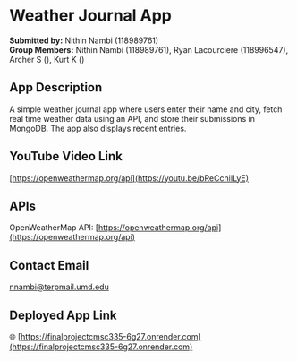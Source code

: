 # Weather Journal App

**Submitted by:** Nithin Nambi (118989761)  
**Group Members:** Nithin Nambi (118989761), Ryan Lacourciere (118996547), Archer S (), Kurt K ()


## App Description
A simple weather journal app where users enter their name and city, fetch real time weather data using an API, and store their submissions in MongoDB. The app also displays recent entries.


## YouTube Video Link  
[https://openweathermap.org/api](https://youtu.be/bReCcniILyE)


## APIs  
OpenWeatherMap API: [https://openweathermap.org/api](https://openweathermap.org/api)

## Contact Email  
nnambi@terpmail.umd.edu


## Deployed App Link  
🌐 [https://finalprojectcmsc335-6g27.onrender.com](https://finalprojectcmsc335-6g27.onrender.com)

